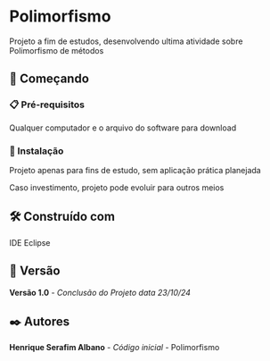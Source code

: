 # Polimorfismo

Projeto a fim de estudos, desenvolvendo ultima atividade sobre Polimorfismo de métodos

## 🚀 Começando

### 📋 Pré-requisitos

Qualquer computador e o arquivo do software para download

### 🔧 Instalação

Projeto apenas para fins de estudo, sem aplicação prática planejada

Caso investimento, projeto pode evoluir para outros meios

## 🛠️ Construído com

IDE Eclipse

## 📌 Versão

**Versão 1.0** - *Conclusão do Projeto* *data 23/10/24*

## ✒️ Autores

**Henrique Serafim Albano** - *Código inicial* - Polimorfismo
